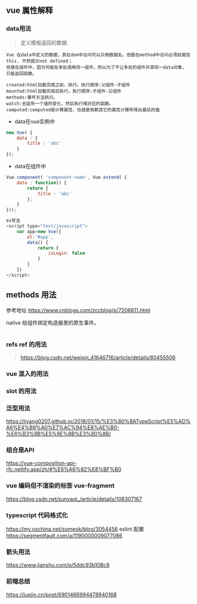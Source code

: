 <!--
 * @Descripttion: 
 * @version: 
 * @Author: WangShuaibing
 * @Date: 2020-12-15 11:08:15
 * @LastEditors: WangShuaibing
 * @LastEditTime: 2020-12-16 10:59:59
-->
## vue 属性解释



### data用法
> 定义模板返回的数据
```text
Vue 在data中定义的数据，其在dom中访问可以只用数据名，但是在method中访问必须前面加this. 不然提示not defined；
但是在组件中，因为可能在多处调用同一组件，所以为了不让多处的组件共享同一data对象，只能返回函数。

created:html加载完成之前，执行。执行顺序:父组件-子组件
mounted:html加载完成后执行。执行顺序:子组件-父组件
methods:事件方法执行。
watch:去监听一个值的变化，然后执行相对应的函数。
computed:computed是计算属性，也就是依赖其它的属性计算所得出最后的值

```

- data在vue实例中
```javascript
new Vue( {
    data : {
        title : 'abc'
    }
});
```

- data在组件中
```javascript
Vue.component( 'component-name', Vue.extend( {
    data : function() {
        return {
            title : 'abc'
        };
    }
}));

es写法
<script type="text/javascript">
    var app=new Vue({
        el:'#app',
        data() {
            return {
                isLogin: false
            }
        }
    })
</script>
```

## methods 用法
参考地址
https://www.cnblogs.com/zccblog/p/7206611.html

native  给组件绑定构造器里的原生事件。
```text

```


### refs ref 的用法
> https://blog.csdn.net/weixin_41646716/article/details/80455506

### vue 混入的用法


### slot 的用法


### 泛型用法
https://liyang0207.github.io/2018/01/15/%E3%80%8ATypeScript%E5%AD%A6%E4%B9%A0%E7%AC%94%E8%AE%B0-%E6%B3%9B%E5%9E%8B%E3%80%8B/


### 组合是API
https://vue-composition-api-rfc.netlify.app/zh/#%E6%A6%82%E8%BF%B0


### vue 编码但不渲染的标签 vue-fragment
https://blog.csdn.net/sunyaqi_/article/details/108307167

### typescript 代码格式化
https://my.oschina.net/someok/blog/3054456
eslint 配置
https://segmentfault.com/a/1190000009077086

### 箭头用法
https://www.jianshu.com/p/5ddc93b108c9


### 前端总结
https://juejin.cn/post/6901466994478940168